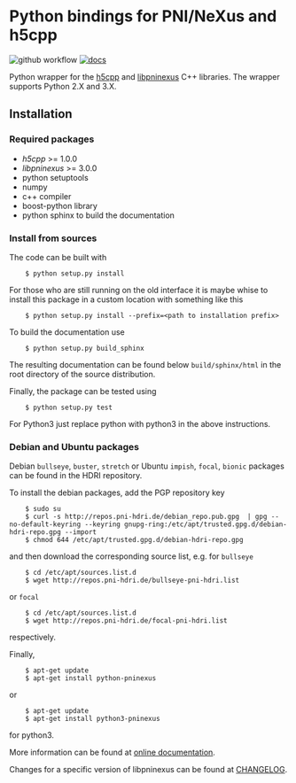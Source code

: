 # Python bindings for PNI/NeXus and h5cpp

![github workflow](https://github.com/pni-libraries/python-pninexus/actions/workflows/tests.yml/badge.svg) [![docs](https://img.shields.io/badge/Documentation-webpages-ADD8E6.svg)](https://pni-libraries.github.io/python-pninexus/index.html)

Python wrapper for the [h5cpp](https://github.com/ess-dmsc/h5cpp)  and [libpninexus](https://github.com/pni-libraries/libpninexus) C++ libraries.
The wrapper supports Python 2.X and 3.X.

## Installation

### Required packages

* *h5cpp*  >= 1.0.0
* *libpninexus* >= 3.0.0
* python setuptools
* numpy
* c++ compiler
* boost-python library
* python sphinx to build the documentation


### Install from sources

The code can be built with

```
    $ python setup.py install
```

For those who are still running on the old interface it is maybe whise to
install this package in a custom location with something like this

```
    $ python setup.py install --prefix=<path to installation prefix>
```

To build the documentation use

```
    $ python setup.py build_sphinx
```

The resulting documentation can be found below `build/sphinx/html` in the root
directory of the source distribution.

Finally, the package can be tested using

```
    $ python setup.py test
```

For Python3 just replace python with python3 in the above instructions.


### Debian and Ubuntu packages

Debian  `bullseye`, `buster`, `stretch` or Ubuntu  `impish`, `focal`, `bionic` packages can be found in the HDRI repository.

To install the debian packages, add the PGP repository key

```
    $ sudo su
    $ curl -s http://repos.pni-hdri.de/debian_repo.pub.gpg  | gpg --no-default-keyring --keyring gnupg-ring:/etc/apt/trusted.gpg.d/debian-hdri-repo.gpg --import
    $ chmod 644 /etc/apt/trusted.gpg.d/debian-hdri-repo.gpg
```

and then download the corresponding source list, e.g.
for `bullseye`

```
    $ cd /etc/apt/sources.list.d
    $ wget http://repos.pni-hdri.de/bullseye-pni-hdri.list
```

or `focal`

```
    $ cd /etc/apt/sources.list.d
    $ wget http://repos.pni-hdri.de/focal-pni-hdri.list
```
respectively.

Finally,

```
    $ apt-get update
    $ apt-get install python-pninexus
```

or

```
    $ apt-get update
    $ apt-get install python3-pninexus
```

for python3.

More information can be found at [online documentation](https://pni-libraries.github.io/python-pninexus/index.html).

Changes for a specific version of libpninexus can be found
at [CHANGELOG](https://github.com/pni-libraries/python-pninexus/blob/develop/CHANGELOG.md).
